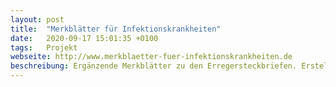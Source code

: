```yaml
---
layout: post
title:  "Merkblätter für Infektionskrankheiten"
date:   2020-09-17 15:01:35 +0100
tags:   Projekt
webseite: http://www.merkblaetter-fuer-infektionskrankheiten.de
beschreibung: Ergänzende Merkblätter zu den Erregersteckbriefen. Erstellt für den öffentlichen Gesundheitsdienst.
---
```

